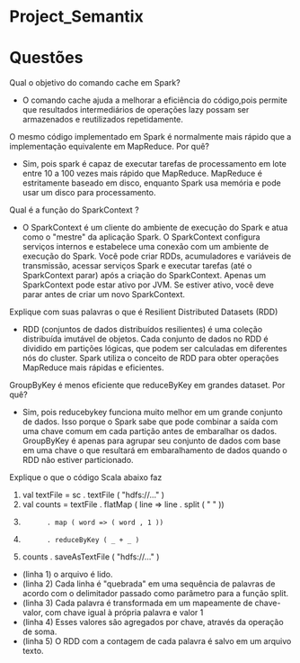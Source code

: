 # Project_Semantix

# Questões
Qual o objetivo do comando cache em Spark?
- O comando cache ajuda a melhorar a eficiência do código,pois permite que resultados intermediários de operações lazy possam ser armazenados e reutilizados repetidamente.

O mesmo código implementado em Spark é normalmente mais rápido que a implementação equivalente em MapReduce. Por quê?
- Sim, pois spark é capaz de executar tarefas de processamento em lote entre 10 a 100 vezes mais rápido que MapReduce. MapReduce é estritamente baseado em disco, enquanto Spark usa memória e pode usar um disco para processamento.

Qual é a função do SparkContext ?
- O SparkContext é um cliente do ambiente de execução do Spark e atua como o "mestre" da aplicação Spark. O SparkContext configura serviços internos e estabelece uma conexão com um ambiente de execução do Spark. Você pode criar RDDs, acumuladores e variáveis de transmissão, acessar serviços Spark e executar tarefas (até o SparkContext parar) após a criação do SparkContext. Apenas um SparkContext pode estar ativo por JVM. Se estiver ativo, você deve parar antes de criar um novo SparkContext.

Explique com suas palavras o que é Resilient Distributed Datasets (RDD)
- RDD (conjuntos de dados distribuídos resilientes) é uma coleção distribuída imutável de objetos. Cada conjunto de dados no RDD é dividido em partições lógicas, que podem ser calculadas em diferentes nós do cluster. Spark utiliza o conceito de RDD para obter operações MapReduce mais rápidas e eficientes.

GroupByKey é menos eficiente que reduceByKey em grandes dataset. Por quê?
- Sim, pois reducebykey funciona muito melhor em um grande conjunto de dados. Isso porque o Spark sabe que pode combinar a saída com uma chave comum em cada partição antes de embaralhar os dados.
 GroupByKey é apenas para agrupar seu conjunto de dados com base em uma chave o que resultará em embaralhamento de dados quando o RDD não estiver particionado.

Explique o que o código Scala abaixo faz
1. val textFile = sc . textFile ( "hdfs://..." )
2. val counts = textFile . flatMap ( line => line . split ( " " ))
3.           . map ( word => ( word , 1 ))
4.           . reduceByKey ( _ + _ )
5. counts . saveAsTextFile ( "hdfs://..." )

- (linha 1) o arquivo é lido.
- (linha 2) Cada linha é "quebrada" em uma sequência de palavras de acordo com o delimitador passado como parâmetro para a função split.
- (linha 3) Cada palavra é transformada em um mapeamente de chave-valor, com chave igual à própria palavra e valor 1
- (linha 4) Esses valores são agregados por chave, através da operação de soma.
- (linha 5) O RDD com a contagem de cada palavra é salvo em um arquivo texto.
